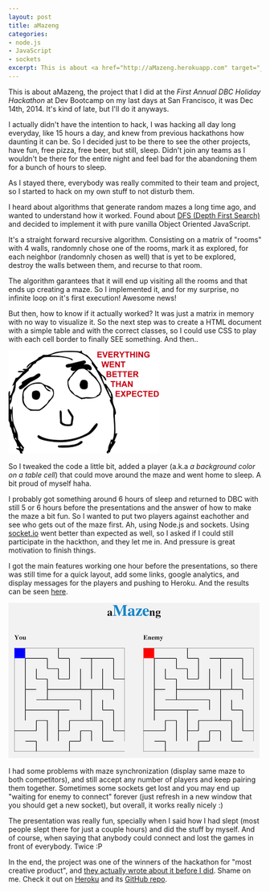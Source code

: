 ```yaml
---
layout: post
title: aMazeng
categories:
- node.js
- JavaScript
- sockets
excerpt: This is about <a href="http://aMazeng.herokuapp.com" target="_blank">aMazeng</a>, the project that I did at the _First Annual DBC Holiday Hackathon_ at Dev Bootcamp on my last days at San Francisco, it was Dec 14th, 2014. It's kind of late, but I'll do it anyways. <a href="/aMazeng"><img alt="aMazeng" src="/assets/images/amazeng.png"></a>
---
```

This is about aMazeng, the project that I did at the _First Annual DBC Holiday Hackathon_ at Dev Bootcamp on my last days at San Francisco, it was Dec 14th, 2014. It's kind of late, but I'll do it anyways.

I actually didn't have the intention to hack, I was hacking all day long everyday, like 15 hours a day, and knew from previous hackathons how daunting it can be. So I decided just to be there to see the other projects, have fun, free pizza, free beer, but still, sleep. Didn't join any teams as I wouldn't be there for the entire night and feel bad for the abandoning them for a bunch of hours to sleep.

As I stayed there, everybody was really commited to their team and project, so I started to hack on my own stuff to not disturb them.

I heard about algorithms that generate random mazes a long time ago, and wanted to understand how it worked. Found about [DFS (Depth First Search)](http://en.wikipedia.org/wiki/Maze_generation_algorithm#Depth-first_search) and decided to implement it with pure vanilla Object Oriented JavaScript.

It's a straight forward recursive algorithm. Consisting on a matrix of "rooms" with 4 walls, randomnly chose one of the rooms, mark it as explored, for each neighbor (randomnly chosen as well) that is yet to be explored, destroy the walls between them, and recurse to that room.

The algorithm garantees that it will end up visiting all the rooms and that ends up creating a maze. So I implemented it, and for my surprise, no infinite loop on it's first execution! Awesome news!

But then, how to know if it actually worked? It was just a matrix in memory with no way to visualize it. So the next step was to create a HTML document with a simple table and with the correct classes, so I could use CSS to play with each cell border to finally SEE something. And then..

![Everything went better than expected](/assets/images/better-than-expected.png)

So I tweaked the code a little bit, added a player (a.k.a _a background color on a table cell_) that could move around the maze and went home to sleep. A bit proud of myself haha.

I probably got something around 6 hours of sleep and returned to DBC with still 5 or 6 hours before the presentations and the answer of how to make the maze a bit fun. So I wanted to put two players against eachother and see who gets out of the maze first. Ah, using Node.js and sockets. Using [socket.io](http://socket.io/) went better than expected as well, so I asked if I could still participate in the hackthon, and they let me in. And pressure is great motivation to finish things.

I got the main features working one hour before the presentations, so there was still time for a quick layout, add some links, google analytics, and display messages for the players and pushing to Heroku. And the results can be seen <a href="http://amazeng.herokuapp.com" target="_blank">here</a>.

<a href="http://amazeng.herokuapp.com" target="_blank">![aMazeng](/assets/images/amazeng.png)</a>

I had some problems with maze synchronization (display same maze to both competitors), and still accept any number of players and keep pairing them together. Sometimes some sockets get lost and you may end up "waiting for enemy to connect" forever (just refresh in a new window that you should get a new socket), but overall, it works really nicely :)

The presentation was really fun, specially when I said how I had slept (most people slept there for just a couple hours) and did the stuff by myself. And of course, when saying that anybody could connect and lost the games in front of everybody. Twice :P

In the end, the project was one of the winners of the hackathon for "most creative product", and [they actually wrote about it before I did](http://devbootcamp.com/2013/12/20/first-annual-dbc-holiday-hackathon/). Shame on me. Check it out on <a href="http://amazeng.herokuapp.com" target="_blank">Heroku</a> and its <a href="http://github.com/brunops/aMazeng" target="_blank">GitHub repo</a>.
